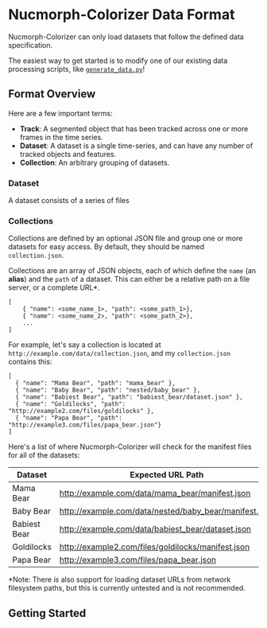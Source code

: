 # Nucmorph-Colorizer Data Format

Nucmorph-Colorizer can only load datasets that follow the defined data specification.

The easiest way to get started is to modify one of our existing data processing scripts, like [`generate_data.py`](./timelapse-colorizer-data/generate_data.py)!

## Format Overview

Here are a few important terms:

- **Track**: A segmented object that has been tracked across one or more frames in the time series.
- **Dataset**: A dataset is a single time-series, and can have any number of tracked objects and features.
- **Collection**: An arbitrary grouping of datasets.

### Dataset

A dataset consists of a series of files

### Collections

Collections are defined by an optional JSON file and group one or more datasets for easy access. By default, they should be named `collection.json`.

Collections are an array of JSON objects, each of which define the `name` (an **alias**) and the `path` of a dataset. This can either be a relative path on a file server, or a complete URL\*.

```
[
    { "name": <some_name_1>, "path": <some_path_1>},
    { "name": <some_name_2>, "path": <some_path_2>},
    ...
]
```

For example, let's say a collection is located at `http://example.com/data/collection.json`, and my `collection.json` contains this:

```
[
  { "name": "Mama Bear", "path": "mama_bear" },
  { "name": "Baby Bear", "path": "nested/baby_bear" },
  { "name": "Babiest Bear", "path": "babiest_bear/dataset.json" },
  { "name": "Goldilocks", "path": "http://example2.com/files/goldilocks" },
  { "name": "Papa Bear", "path": "http://example3.com/files/papa_bear.json"}
]
```

Here's a list of where Nucmorph-Colorizer will check for the manifest files for all of the datasets:

| Dataset      | Expected URL Path                                      |
| ------------ | ------------------------------------------------------ |
| Mama Bear    | http://example.com/data/mama_bear/manifest.json        |
| Baby Bear    | http://example.com/data/nested/baby_bear/manifest.json |
| Babiest Bear | http://example.com/data/babiest_bear/dataset.json      |
| Goldilocks   | http://example2.com/files/goldilocks/manifest.json     |
| Papa Bear    | http://example3.com/files/papa_bear.json               |

\*Note: There _is_ also support for loading dataset URLs from network filesystem paths, but this is currently untested and is not recommended.

## Getting Started
